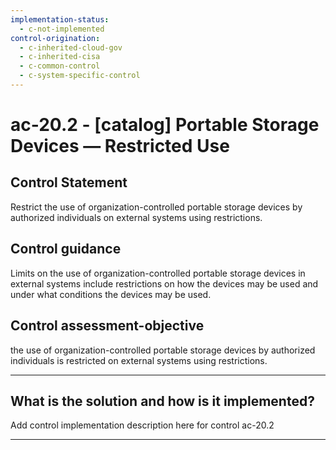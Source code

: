 ```yaml
---
implementation-status:
  - c-not-implemented
control-origination:
  - c-inherited-cloud-gov
  - c-inherited-cisa
  - c-common-control
  - c-system-specific-control
---
```


# ac-20.2 - \[catalog\] Portable Storage Devices — Restricted Use

## Control Statement

Restrict the use of organization-controlled portable storage devices by authorized individuals on external systems using restrictions.

## Control guidance

Limits on the use of organization-controlled portable storage devices in external systems include restrictions on how the devices may be used and under what conditions the devices may be used.

## Control assessment-objective

the use of organization-controlled portable storage devices by authorized individuals is restricted on external systems using restrictions.

______________________________________________________________________

## What is the solution and how is it implemented?

Add control implementation description here for control ac-20.2

______________________________________________________________________
